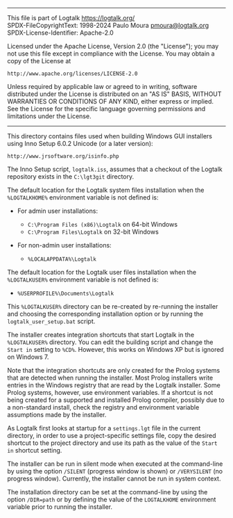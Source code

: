 ________________________________________________________________________

This file is part of Logtalk <https://logtalk.org/>  
SPDX-FileCopyrightText: 1998-2024 Paulo Moura <pmoura@logtalk.org>  
SPDX-License-Identifier: Apache-2.0

Licensed under the Apache License, Version 2.0 (the "License");
you may not use this file except in compliance with the License.
You may obtain a copy of the License at

    http://www.apache.org/licenses/LICENSE-2.0

Unless required by applicable law or agreed to in writing, software
distributed under the License is distributed on an "AS IS" BASIS,
WITHOUT WARRANTIES OR CONDITIONS OF ANY KIND, either express or implied.
See the License for the specific language governing permissions and
limitations under the License.
________________________________________________________________________


This directory contains files used when building Windows GUI installers
using Inno Setup 6.0.2 Unicode (or a later version):

	http://www.jrsoftware.org/isinfo.php

The Inno Setup script, `logtalk.iss`, assumes that a checkout of the
Logtalk repository exists in the `C:\lgt3git` directory.

The default location for the Logtalk system files installation when the
`%LOGTALKHOME%` environment variable is not defined is:

- For admin user installations:
	* `C:\Program Files (x86)\Logtalk` on 64-bit Windows
	* `C:\Program Files\Logtalk` on 32-bit Windows

- For non-admin user installations:	
	* `%LOCALAPPDATA%\Logtalk`

The default location for the Logtalk user files installation when the
`%LOGTALKUSER%` environment variable is not defined is:

- `%USERPROFILE%\Documents\Logtalk`

This `%LOGTALKUSER%` directory can be re-created by re-running the
installer and choosing the corresponding installation option or by
running the `logtalk_user_setup.bat` script.

The installer creates integration shortcuts that start Logtalk in the
`%LOGTALKUSER%` directory. You can edit the building script and change
the `Start in` setting to `%CD%`. However, this works on Windows XP
but is ignored on Windows 7.

Note that the integration shortcuts are only created for the Prolog
systems that are detected when running the installer. Most Prolog
installers write entries in the Windows registry that are read by
the Logtalk installer. Some Prolog systems, however, use environment
variables. If a shortcut is not being created for a supported and
installed Prolog compiler, possibly due to a non-standard install,
check the registry and environment variable assumptions made by the
installer.

As Logtalk first looks at startup for a `settings.lgt` file in the
current directory, in order to use a project-specific settings file,
copy the desired shortcut to the project directory and use its path
as the value of the `Start in` shortcut setting.

The installer can be run in silent mode when executed at the command-line
by using the option `/SILENT` (progress window is shown) or `/VERYSILENT`
(no progress window). Currently, the installer cannot be run in system
context.

The installation directory can be set at the command-line by using
the option `/DIR=path` or by defining the value of the `LOGTALKHOME`
environment variable prior to running the installer.
